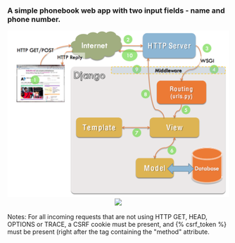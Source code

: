 ### A simple phonebook web app with two input fields - name and phone number.

<p align="center">
<img src="https://github.com/xaoccc/python/blob/main/Library/django-project.png" />
<img src="https://user-images.githubusercontent.com/114498517/234866297-83771439-385f-4fc8-94d7-8100a4896460.png" />
</p>
Notes:
For all incoming requests that are not using HTTP GET, HEAD, OPTIONS or TRACE, a CSRF cookie must be present, and {% csrf_token %} must be present (right after the tag containing the "method" attribute.


